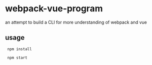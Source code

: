# webpack-vue-program
an attempt to build a CLI for more understanding of  webpack and vue

## usage
```
 npm install
```
```
 npm start
```
